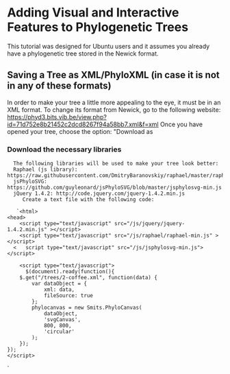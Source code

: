 # Adding Visual and Interactive Features to Phylogenetic Trees
  This tutorial was designed for Ubuntu users and it assumes you already have a phylogenetic tree stored in the Newick format.
## Saving a Tree as XML/PhyloXML (in case it is not in any of these formats)  

In order to make your tree a little more appealing to the eye, it must be in an XML format. To change its format from Newick,     go to the following website:
https://phyd3.bits.vib.be/view.php?id=71d752e8b21452c2dcd8267f94a58bb7.xml&f=xml
  		  Once you have opened your tree, choose the option: "Download as 
### Download the necessary libraries
      The following libraries will be used to make your tree look better:
      Raphael (js library): https://raw.githubusercontent.com/DmitryBaranovskiy/raphael/master/raphael.min.js
      jsPhyloSVG: https://github.com/guyleonard/jsPhyloSVG/blob/master/jsphylosvg-min.js
      jQuery 1.4.2: http://code.jquery.com/jquery-1.4.2.min.js
         Create a text file with the following code:
           
	   `<html>
    <head>
    	<script type="text/javascript" src="/js/jquery/jquery-1.4.2.min.js" ></script> 
	    <script type="text/javascript" src="/js/raphael/raphael-min.js" ></script> 
      <   script type="text/javascript" src="/js/jsphylosvg-min.js"></script> 
	
    	<script type="text/javascript">
	      $(document).ready(function(){
		$.get("/trees/2-coffee.xml", function(data) {
			var dataObject = {
				xml: data,
				fileSource: true
			};		
			phylocanvas = new Smits.PhyloCanvas(
				dataObject,
				'svgCanvas', 
				800, 800,
				'circular'
			);
		});
	});
	</script>

</head>
<body>
	  <div id="svgCanvas"> </div>
</body>
</html>`
